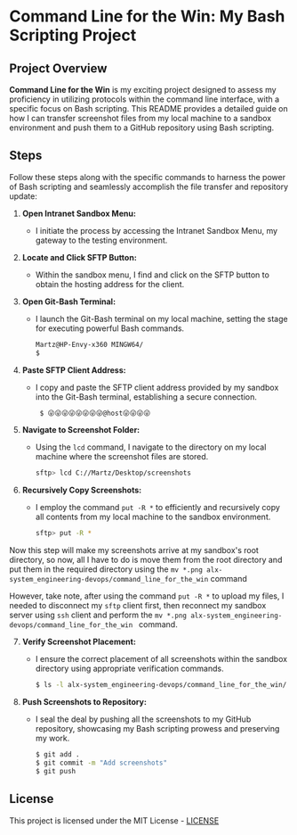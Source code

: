# Command Line for the Win: My Bash Scripting Project

## Project Overview

**Command Line for the Win** is my exciting project designed to assess my proficiency in utilizing protocols within the command line interface, with a specific focus on Bash scripting. This README provides a detailed guide on how I can transfer screenshot files from my local machine to a sandbox environment and push them to a GitHub repository using Bash scripting.

## Steps

Follow these steps along with the specific commands to harness the power of Bash scripting and seamlessly accomplish the file transfer and repository update:

1. **Open Intranet Sandbox Menu:**
   - I initiate the process by accessing the Intranet Sandbox Menu, my gateway to the testing environment.

2. **Locate and Click SFTP Button:**
   - Within the sandbox menu, I find and click on the SFTP button to obtain the hosting address for the client.

3. **Open Git-Bash Terminal:**
   - I launch the Git-Bash terminal on my local machine, setting the stage for executing powerful Bash commands.
     ```bash
     Martz@HP-Envy-x360 MINGW64/
     $
     ```

4. **Paste SFTP Client Address:**
   - I copy and paste the SFTP client address provided by my sandbox into the Git-Bash terminal, establishing a secure connection.
     ```bash
      $ 😜😜😜😜😜😜😜😜@host😜😜😜😜
     ```

5. **Navigate to Screenshot Folder:**
   - Using the `lcd` command, I navigate to the directory on my local machine where the screenshot files are stored.
     ```bash
     sftp> lcd C://Martz/Desktop/screenshots
     ```

6. **Recursively Copy Screenshots:**
   - I employ the command `put -R *` to efficiently and recursively copy all contents from my local machine to the sandbox environment.
     ```bash
     sftp> put -R *
     ```
Now this step will make my screenshots arrive at my sandbox's root directory, so now, all I have to do is move them from the root directory and put them in the required directory using the `mv *.png alx-system_engineering-devops/command_line_for_the_win` command

However, take note, after using the command `put -R *` to upload my files, I needed to disconnect my `sftp` client first, then reconnect my sandbox server using `ssh` client and perform the `mv *.png alx-system_engineering-devops/command_line_for_the_win ` command.

7. **Verify Screenshot Placement:**
   - I ensure the correct placement of all screenshots within the sandbox directory using appropriate verification commands.
     ```bash
     $ ls -l alx-system_engineering-devops/command_line_for_the_win/
     ```

8. **Push Screenshots to Repository:**
   - I seal the deal by pushing all the screenshots to my GitHub repository, showcasing my Bash scripting prowess and preserving my work.
     ```bash
     $ git add .
     $ git commit -m "Add screenshots"
     $ git push
     ```
## License

This project is licensed under the MIT License - [LICENSE](./LICENSE)
